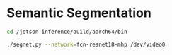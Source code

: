 # Semantic Segmentation

```bash
cd /jetson-inference/build/aarch64/bin
```

```bash
./segnet.py --network=fcn-resnet18-mhp /dev/video0
```
